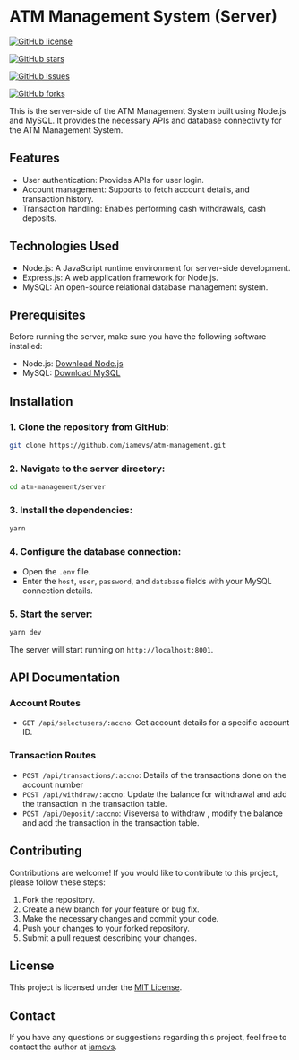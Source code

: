 # ATM Management System (Server)

[![GitHub license](https://img.shields.io/github/license/iamevs/atm-management)](https://github.com/iamevs/atm-management-system/blob/main/LICENSE) 

[![GitHub stars](https://img.shields.io/github/stars/iamevs/atm-management)](https://github.com/iamevs/atm-management-system/stargazers)

[![GitHub issues](https://img.shields.io/github/issues/iamevs/atm-management)](https://github.com/iamevs/atm-management-system/issues)

[![GitHub forks](https://img.shields.io/github/forks/iamevs/atm-management)](https://github.com/iamevs/atm-management-system/network)

This is the server-side of the ATM Management System built using Node.js and MySQL. It provides the necessary APIs and database connectivity for the ATM Management System.

## Features

- User authentication: Provides APIs for user login.
- Account management: Supports to fetch account details, and transaction history.
- Transaction handling: Enables performing cash withdrawals, cash deposits.

## Technologies Used

- Node.js: A JavaScript runtime environment for server-side development.
- Express.js: A web application framework for Node.js.
- MySQL: An open-source relational database management system.

## Prerequisites

Before running the server, make sure you have the following software installed:

- Node.js: [Download Node.js](https://nodejs.org)
- MySQL: [Download MySQL](https://www.mysql.com/downloads/)

## Installation

   ### 1. Clone the repository from GitHub:
 ```bash
 git clone https://github.com/iamevs/atm-management.git
 ```

   ### 2. Navigate to the server directory:

   ```bash
   cd atm-management/server
   ```

   ### 3. Install the dependencies:

   ```bash
   yarn
   ```

   ### 4. Configure the database connection:

   - Open the `.env` file.
   - Enter the `host`, `user`, `password`, and `database` fields with your MySQL connection details.

   ### 5. Start the server:
   ```bash
   yarn dev
   ```

   The server will start running on `http://localhost:8001`.

## API Documentation


### Account Routes

- `GET /api/selectusers/:accno`: 
    Get account details for a specific account ID.

### Transaction Routes

- `POST /api/transactions/:accno`: 
    Details of the transactions done on the account number
- `POST /api/withdraw/:accno`: 
    Update the balance for withdrawal and add the transaction in the transaction table.
- `POST /api/Deposit/:accno`: 
    Viseversa to withdraw , modify the balance and add the transaction in the transaction table. 


## Contributing

Contributions are welcome! If you would like to contribute to this project, please follow these steps:

   1. Fork the repository.
   2. Create a new branch for your feature or bug fix.
   3. Make the necessary changes and commit your code.
   4. Push your changes to your forked repository.
   5. Submit a pull request describing your changes.

## License

This project is licensed under the [MIT License](LICENSE).

## Contact

If you have any questions or suggestions regarding this project, feel free to contact the author at [iamevs](https://github.com/iamevs).
